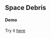  ## Space Debris
 
 
 
 
 
 #### Demo
 Try it <a href="https://chiara2804.github.io/Space-Debris/">here</a>

 
